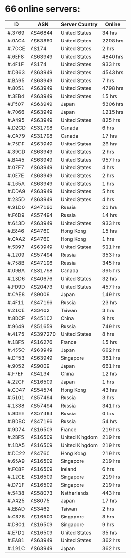 # 66 online servers:

| ID | ASN | Server Country | Online |
| ------ | ------ | ------ | ------ |
| #.3769 | AS46844 | United States | 34 hrs |
| #.9AC4 | AS53889 | United States | 2298 hrs |
| #.7CCE | AS174 | United States | 2 hrs |
| #.6EF8 | AS63949 | United States | 4840 hrs |
| #.4F1F | AS174 | United States | 933 hrs |
| #.D363 | AS63949 | United States | 4543 hrs |
| #.BA95 | AS63949 | United States | 7 hrs |
| #.8051 | AS63949 | United States | 4798 hrs |
| #.3EB4 | AS63949 | United States | 15 hrs |
| #.F507 | AS63949 | Japan | 5306 hrs |
| #.7066 | AS63949 | Japan | 1215 hrs |
| #.A495 | AS63949 | United States | 825 hrs |
| #.D2CD | AS31798 | Canada | 6 hrs |
| #.CA79 | AS31798 | Canada | 17 hrs |
| #.75DF | AS63949 | United States | 26 hrs |
| #.39CD | AS63949 | United States | 2 hrs |
| #.B445 | AS63949 | United States | 957 hrs |
| #.07F7 | AS63949 | United States | 4 hrs |
| #.0E7E | AS63949 | United States | 2 hrs |
| #.165A | AS63949 | United States | 1 hrs |
| #.DDA9 | AS63949 | United States | 5 hrs |
| #.285D | AS63949 | United States | 4 hrs |
| #.91D0 | AS47196 | Russia | 21 hrs |
| #.F6D9 | AS57494 | Russia | 14 hrs |
| #.643D | AS63949 | United States | 933 hrs |
| #.E846 | AS4760 | Hong Kong | 15 hrs |
| #.CAA2 | AS4760 | Hong Kong | 1 hrs |
| #.5B97 | AS63949 | United States | 521 hrs |
| #.1209 | AS57494 | Russia | 353 hrs |
| #.758B | AS47196 | Russia | 345 hrs |
| #.09BA | AS31798 | Canada | 395 hrs |
| #.13D6 | AS40676 | United States | 32 hrs |
| #.FD9D | AS20473 | United States | 457 hrs |
| #.CAE8 | AS9009 | Japan | 149 hrs |
| #.4F11 | AS47196 | Russia | 23 hrs |
| #.21CE | AS3462 | Taiwan | 3 hrs |
| #.8DCF | AS45102 | China | 9 hrs |
| #.9649 | AS51659 | Russia | 749 hrs |
| #.4175 | AS397270 | United States | 8 hrs |
| #.1BF5 | AS16276 | France | 15 hrs |
| #.455C | AS63949 | Japan | 662 hrs |
| #.DF53 | AS63949 | Singapore | 381 hrs |
| #.9052 | AS9009 | Japan | 661 hrs |
| #.F7EF | AS4134 | China | 12 hrs |
| #.22CF | AS16509 | Japan | 1 hrs |
| #.CD47 | AS54574 | Hong Kong | 43 hrs |
| #.5101 | AS57494 | Russia | 3 hrs |
| #.1338 | AS57494 | Russia | 341 hrs |
| #.9DEE | AS57494 | Russia | 6 hrs |
| #.BDBC | AS47196 | Russia | 54 hrs |
| #.9D74 | AS16509 | France | 219 hrs |
| #.2BF5 | AS16509 | United Kingdom | 219 hrs |
| #.1DA5 | AS16509 | United Kingdom | 219 hrs |
| #.DC22 | AS4760 | Hong Kong | 219 hrs |
| #.65A9 | AS16509 | Singapore | 219 hrs |
| #.FC8F | AS16509 | Ireland | 6 hrs |
| #.12CE | AS16509 | Singapore | 219 hrs |
| #.D71F | AS16509 | Singapore | 219 hrs |
| #.5438 | AS58073 | Netherlands | 443 hrs |
| #.A425 | AS8075 | Japan | 17 hrs |
| #.EBAD | AS3462 | Taiwan | 2 hrs |
| #.C678 | AS16509 | Singapore | 8 hrs |
| #.D801 | AS16509 | Singapore | 9 hrs |
| #.E7D1 | AS16509 | United States | 35 hrs |
| #.EA81 | AS63949 | United States | 362 hrs |
| #.191C | AS63949 | Japan | 362 hrs |


